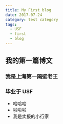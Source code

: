```yaml
---
title: My First blog
date: 2017-07-24
category: test category
tags: 
  - USF 
  - first 
  - blog
---
```

## 我的第一篇博文
### 我是上海第一隔壁老王
### 毕业于 USF
- 哈哈哈
- 啦啦啦
- 我是卖报的小行家
